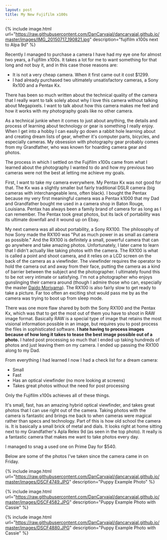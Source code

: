 ```yaml
---
layout: post
title: My New Fujifilm x100s
---
```

{% include image.html url="https://raw.githubusercontent.com/DanCarvajal/dancarvajal.github.io/master/images/IMG_20150717_190821.jpg" description="fujifilm x100s next to Alpa 9d" %}

Recently I managed to purchase a camera I have had my eye one for almost two years, a Fujifilm x100s. It takes a lot for me to want something for that long and not buy it, and in this case those reasons are:
* It is not a very cheap camera. When it first came out it cost $1299.
* I had already purchased two ultimately unsatisfactory cameras, a Sony Rx100 and a Pentax Kx.

There has been so much written about the technical quality of the camera that I really want to talk solely about why I love this camera without talking about Megapixels. I want to talk about how this camera makes me feel and how it works with my photography goals like no other camera.

As a technical junkie when it comes to just about anything, the details and process of learning about technology or gear is something I really enjoy. When I get into a hobby I can easily go down a rabbit hole learning about and creating dream lists of gear, whether it's computer parts, bicycles, and especially cameras. My obsession with photography gear probably comes from my Grandfather, who was known for hoarding camera gear and photos.

The process in which I settled on the Fujifilm x100s came from what I learned about the photography I wanted to do and how my previous two cameras were not the best at letting me achieve my goals.

First, I want to take my camera everywhere. My Pentax Kx was not good for that. The Kx was a slightly smaller but fairly traditional DSLR camera (big cameras with interchangeable lens, often black). I bought the Pentax because my very first meaningful camera was a Pentax k1000 that my Dad and Grandfather bought me used in a camera shop in Baton Rouge, Louisiana. Pentax has always been a family brand of camera for as long as I can remember. The Pentax took great photos, but its lack of portability was its ultimate downfall and it wound up on Ebay.

My next camera was all about portability, a Sony RX100. The philosophy of how Sony made the RX100 was "Put as much power in as small as camera as possible." And the RX100 is definitely a small, powerful camera that can go anywhere and take amazing photos. Unfortunately, I later came to learn that I didn't actually like taking photos with the camera. The RX100 is what is called a point and shoot camera, and it relies on a LCD screen on the back of the camera as a viewfinder. The viewfinder requires the operator to hold the camera out and away from their face, putting the camera as a kind of barrier between the subject and the photographer. I ultimately found this to be not very intimate or satisfying. I'm not a photographer who enjoys gunslinging their camera around (though I admire those who can, especially the master [Daido Moriyama](https://en.wikipedia.org/wiki/Daid%C5%8D_Moriyama)). The RX100 is also fairly slow to get ready to take a picture. Far too often an exciting shot would pass me by as the camera was trying to boot up from sleep mode.

There was one more flaw shared by both the Sony RX100 and the Pentax Kx, which was that to get the most out of them you have to shoot in RAW image format. Basically RAW is a special type of image that retains the most visional information possible in an image, but requires you to post process the files in sophisticated software. **I hate having to process images because of how long it takes to tease the best image possible out of a photo.** I hated post processing so much that I ended up taking hundreds of photos and just leaving them on my camera. I ended up  passing the RX100 along to my Dad.

From everything I had learned I now I had a check list for a dream camera:
* Small
* Fast
* Has an optical viewfinder (no more looking at screens)
* Takes great photos without the need for post processing

Only the Fujifilm x100s achieves all of these things.

It's small, fast, has an amazing hybrid optical viewfinder, and takes great photos that I can use right out of the camera. Taking photos with the camera is fantastic and brings me back to when cameras were magical rather than specs and technology. Part of this is how old school the camera is. It is basically a small brick of metal and dials. It looks right at home sitting next to my Grandfather's Apla Relex 9d (as seen in the top photo). It really is a fantastic camera that makes me want to take photos every day.

I managed to snag a used one on Prime Day for $540.

Below are some of the photos I've taken since the camera came in on Friday.

{% include image.html url="https://raw.githubusercontent.com/DanCarvajal/dancarvajal.github.io/master/images/DSCF4749.JPG" description="Puppy Example Photo" %}

{% include image.html url="https://raw.githubusercontent.com/DanCarvajal/dancarvajal.github.io/master/images/DSCF4582.JPG" description="Puppy Example Photo with Cassie" %}

{% include image.html url="https://raw.githubusercontent.com/DanCarvajal/dancarvajal.github.io/master/images/DSCF4880.JPG" description="Puppy Example Photo with Cassie" %}
